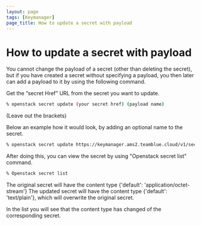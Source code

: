 ```yaml
---
layout: page
tags: [Keymanager]
page_title: How to update a secret with payload
---
```


# How to update a secret with payload

You cannot change the payload of a secret (other than deleting the secret), but if you have created a secret without specifying a payload, you then later can add a payload to it by using the following command.

Get the “secret Href” URL from the secret you want to update.

```bash
% openstack secret update (your secret href) (payload name)
```
(Leave out the brackets)

Below an example how it would look, by adding an optional name to the secret.

```bash
% openstack secret update https://keymanager.ams2.teamblue.cloud/v1/secrets/efab91f4-9104-4274-8574-b61f82008846 test-updated
```

After doing this, you can view the secret by using "Openstack secret list"  command.

``` bash
% Openstack secret list
```

The original secret will have the content type {'default': 'application/octet-stream'}
The updated secret will have the content type {'default': 'text/plain'}, which will overwrite the original secret.

In the list you will see that the content type has changed of the corresponding secret.
